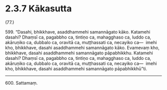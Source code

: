 # 2.3.7 Kākasutta

(77.)

599\. “Dasahi, bhikkhave, asaddhammehi samannāgato kāko. Katamehi dasahi? Dhaṃsī ca, pagabbho ca, tintiṇo ca, mahagghaso ca, luddo ca, akāruṇiko ca, dubbalo ca, oravitā ca, muṭṭhassati ca, necayiko ca—  imehi kho, bhikkhave, dasahi asaddhammehi samannāgato kāko. Evamevaṃ kho, bhikkhave, dasahi asaddhammehi samannāgato pāpabhikkhu. Katamehi dasahi? Dhaṃsī ca, pagabbho ca, tintiṇo ca, mahagghaso ca, luddo ca, akāruṇiko ca, dubbalo ca, oravitā ca, muṭṭhassati ca, necayiko ca—  imehi kho, bhikkhave, dasahi asaddhammehi samannāgato pāpabhikkhū”ti.

---

600\. Sattamaṃ.
